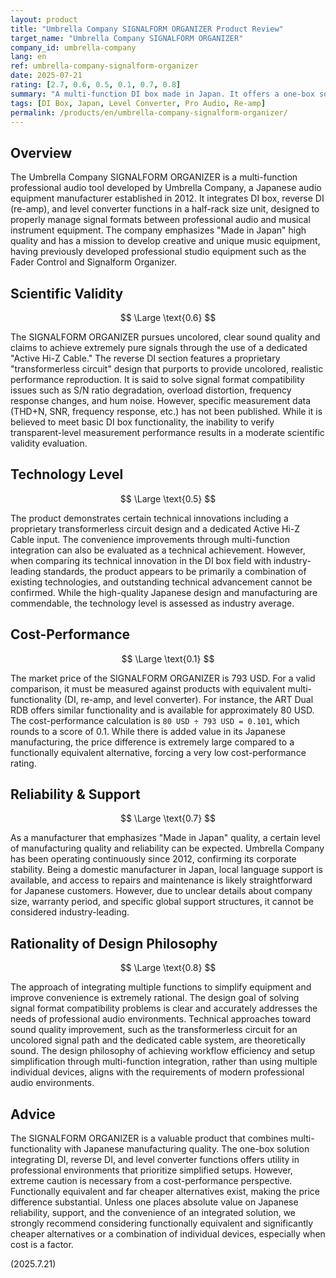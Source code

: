```yaml
---
layout: product
title: "Umbrella Company SIGNALFORM ORGANIZER Product Review"
target_name: "Umbrella Company SIGNALFORM ORGANIZER"
company_id: umbrella-company
lang: en
ref: umbrella-company-signalform-organizer
date: 2025-07-21
rating: [2.7, 0.6, 0.5, 0.1, 0.7, 0.8]
summary: "A multi-function DI box made in Japan. It offers a one-box solution integrating DI, re-amp, and level converter functions, but faces significant challenges in cost-performance compared to functionally equivalent products."
tags: [DI Box, Japan, Level Converter, Pro Audio, Re-amp]
permalink: /products/en/umbrella-company-signalform-organizer/
---
```

## Overview

The Umbrella Company SIGNALFORM ORGANIZER is a multi-function professional audio tool developed by Umbrella Company, a Japanese audio equipment manufacturer established in 2012. It integrates DI box, reverse DI (re-amp), and level converter functions in a half-rack size unit, designed to properly manage signal formats between professional audio and musical instrument equipment. The company emphasizes "Made in Japan" high quality and has a mission to develop creative and unique music equipment, having previously developed professional studio equipment such as the Fader Control and Signalform Organizer.

## Scientific Validity

$$ \Large \text{0.6} $$

The SIGNALFORM ORGANIZER pursues uncolored, clear sound quality and claims to achieve extremely pure signals through the use of a dedicated "Active Hi-Z Cable." The reverse DI section features a proprietary "transformerless circuit" design that purports to provide uncolored, realistic performance reproduction. It is said to solve signal format compatibility issues such as S/N ratio degradation, overload distortion, frequency response changes, and hum noise. However, specific measurement data (THD+N, SNR, frequency response, etc.) has not been published. While it is believed to meet basic DI box functionality, the inability to verify transparent-level measurement performance results in a moderate scientific validity evaluation.

## Technology Level

$$ \Large \text{0.5} $$

The product demonstrates certain technical innovations including a proprietary transformerless circuit design and a dedicated Active Hi-Z Cable input. The convenience improvements through multi-function integration can also be evaluated as a technical achievement. However, when comparing its technical innovation in the DI box field with industry-leading standards, the product appears to be primarily a combination of existing technologies, and outstanding technical advancement cannot be confirmed. While the high-quality Japanese design and manufacturing are commendable, the technology level is assessed as industry average.

## Cost-Performance

$$ \Large \text{0.1} $$

The market price of the SIGNALFORM ORGANIZER is 793 USD. For a valid comparison, it must be measured against products with equivalent multi-functionality (DI, re-amp, and level converter). For instance, the ART Dual RDB offers similar functionality and is available for approximately 80 USD. The cost-performance calculation is `80 USD ÷ 793 USD = 0.101`, which rounds to a score of 0.1. While there is added value in its Japanese manufacturing, the price difference is extremely large compared to a functionally equivalent alternative, forcing a very low cost-performance rating.

## Reliability & Support

$$ \Large \text{0.7} $$

As a manufacturer that emphasizes "Made in Japan" quality, a certain level of manufacturing quality and reliability can be expected. Umbrella Company has been operating continuously since 2012, confirming its corporate stability. Being a domestic manufacturer in Japan, local language support is available, and access to repairs and maintenance is likely straightforward for Japanese customers. However, due to unclear details about company size, warranty period, and specific global support structures, it cannot be considered industry-leading.

## Rationality of Design Philosophy

$$ \Large \text{0.8} $$

The approach of integrating multiple functions to simplify equipment and improve convenience is extremely rational. The design goal of solving signal format compatibility problems is clear and accurately addresses the needs of professional audio environments. Technical approaches toward sound quality improvement, such as the transformerless circuit for an uncolored signal path and the dedicated cable system, are theoretically sound. The design philosophy of achieving workflow efficiency and setup simplification through multi-function integration, rather than using multiple individual devices, aligns with the requirements of modern professional audio environments.

## Advice

The SIGNALFORM ORGANIZER is a valuable product that combines multi-functionality with Japanese manufacturing quality. The one-box solution integrating DI, reverse DI, and level converter functions offers utility in professional environments that prioritize simplified setups. However, extreme caution is necessary from a cost-performance perspective. Functionally equivalent and far cheaper alternatives exist, making the price difference substantial. Unless one places absolute value on Japanese reliability, support, and the convenience of an integrated solution, we strongly recommend considering functionally equivalent and significantly cheaper alternatives or a combination of individual devices, especially when cost is a factor.

(2025.7.21)
